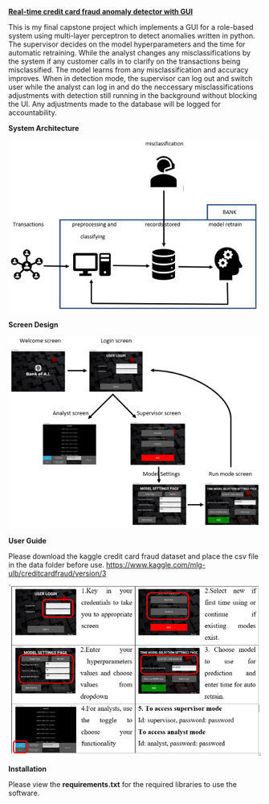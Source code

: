 **<u>Real-time credit card fraud anomaly detector with GUI</u>**

This is my final capstone project which implements a GUI for a role-based system using multi-layer perceptron to detect anomalies written in python. The supervisor decides on the model hyperparameters and the time for automatic retraining. While the analyst changes any misclassifications by the system if any customer calls in to clarify on the transactions being misclassified. The model learns from any misclassification and accuracy improves. When in detection mode, the supervisor can log out and switch user while the analyst can log in and do the neccessary misclassifications adjustments with detection still running in the background without blocking the UI. Any adjustments made to the database will be logged for accountability.

**System Architecture**

![alt text](https://github.com/alson-loo/real-time-credit-card-anomaly-detector-GUI/blob/master/architecture.png)



**Screen Design**


![alt text](https://github.com/alson-loo/real-time-credit-card-anomaly-detector-GUI/blob/master/screen_design.png)


**User Guide**

Please download the kaggle credit card fraud dataset and place the csv file in the data folder before use.
https://www.kaggle.com/mlg-ulb/creditcardfraud/version/3


![alt text](https://github.com/alson-loo/real-time-credit-card-anomaly-detector-GUI/blob/master/user_guide.png)

**Installation**

Please view the **requirements.txt** for the required libraries to use the software.
